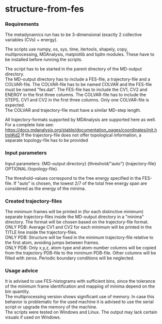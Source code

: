 # structure-from-fes

### Requirements

The metadynamics run has to be 3-dimensional (exactly 2 collective variables (CVs) + energy). 

The scripts use numpy, os, sys, time, itertools, shapely, copy, multiprocessing, MDAnalysis, matplotlib and tqdm modules. These have to be installed before running the scripts.

The script has to be started in the parent directory of the MD-output directory.<br>
The MD-output directory has to include a FES-file, a trajectory-file and a COLVAR-file. The COLVAR-file has to be named COLVAR and the FES-file must be named "fes.dat". The FES-file has to include the CV1, CV2 and ENERGY in the first three columns. The COLVAR-file has to include the STEPS, CV1 and CV2 in the first three columns. Only one COLVAR-file is expected.<br>
The COLVAR and trajectory-file must have a similar MD-step length.

All trajectory-formats supported by MDAnalysis are supported here as well. For a complete liste see:<br>
https://docs.mdanalysis.org/stable/documentation_pages/coordinates/init.html#id2
If the trajectory-file does not offer topological information, a separate topology-file has to be provided

### Input parameters

Input parameters: {MD-output directory} {threshold/"auto"} {trajectory-file} OPTIONAL:{topology-file}.<br>

The threshold-values correspond to the free energy specified in the FES-file. If "auto" is chosen, the lowest 2/7 of the total free energy span are considered as the energy of the minima.

### Created trajectory-files

The minimum frames will be printed in (for each distinctive minimum) separate trajectory-files inside the MD-output directory in a "minima" directory. The format will be chosen based on the trajectory-file format.<br>
ONLY PDB: Average CV1 and CV2 for each minimum will be printed in the TITLE line inside the trajectory-files.<br>
ONLY PDB: Structure will be fixed in the minimum trajectory-file relative to the first atom, avoiding jumps between frames.<br>
ONLY PDB: Only x,y,z, atom-type and atom-number columns will be copied from the trajectory PDB-file to the minimum PDB-file. Other columns will be filled with zeros.
Periodic boundary conditions will be neglected.<br>

### Usage advice

It is advised to use FES-histograms with sufficient bins, since the tolerance of the minimum frame identification and mapping of minima
depend on the bin quantity.<br>
The multiprocessing version shows significant use of memory. In case this behavior is problematic for the used machine it is advised to use the serial script or upgrade the memory of the machine.<br>
The scripts were tested on Windows and Linux. The output may lack certain visuals if used on Windows.
